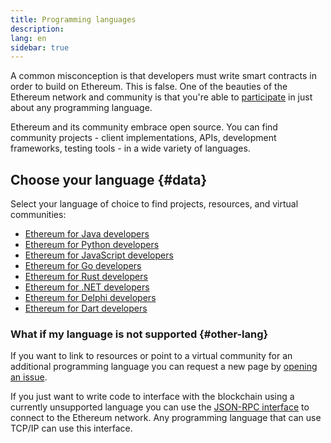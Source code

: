 ```yaml
---
title: Programming languages
description:
lang: en
sidebar: true
---
```


A common misconception is that developers must write smart contracts in order to build on Ethereum. This is false.
One of the beauties of the Ethereum network and community is that you're able to [participate](/community/) in just about any programming language.

Ethereum and its community embrace open source. You can find community projects - client implementations, APIs, development frameworks, testing tools - in a wide variety of languages.

## Choose your language {#data}

Select your language of choice to find projects, resources, and virtual communities:

- [Ethereum for Java developers](/developers/docs/programming-languages/java/)
- [Ethereum for Python developers](/developers/docs/programming-languages/python/)
- [Ethereum for JavaScript developers](/developers/docs/programming-languages/javascript/)
- [Ethereum for Go developers](/developers/docs/programming-languages/golang/)
- [Ethereum for Rust developers](/developers/docs/programming-languages/rust/)
- [Ethereum for .NET developers](/developers/docs/programming-languages/dot-net/)
- [Ethereum for Delphi developers](/developers/docs/programming-languages/delphi/)
- [Ethereum for Dart developers](/developers/docs/programming-languages/dart/)

### What if my language is not supported {#other-lang}

If you want to link to resources or point to a virtual community for an additional programming language you can request a new page by [opening an issue](https://github.com/ethereum/ethereum-org-website/issues/new/choose).

If you just want to write code to interface with the blockchain using a currently unsupported language
you can use the [JSON-RPC interface](/developers/docs/apis/json-rpc/) to connect to the Ethereum network. Any programming
language that can use TCP/IP can use this interface.
